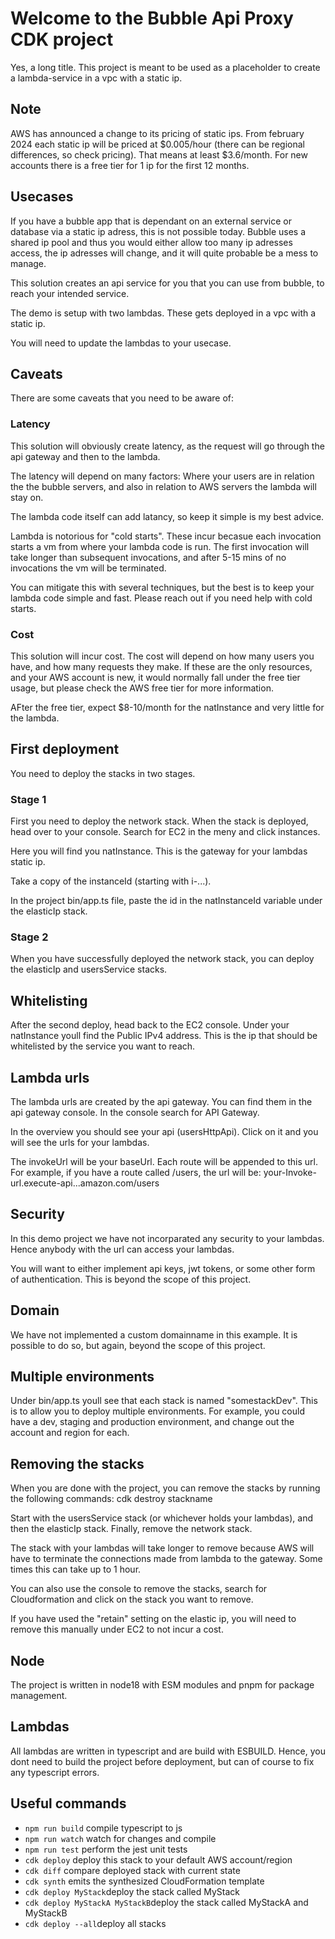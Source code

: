 # Welcome to the Bubble Api Proxy CDK project

Yes, a long title.
This project is meant to be used as a placeholder to create a lambda-service in a vpc with a static ip.

## Note

AWS has announced a change to its pricing of static ips. From february 2024 each static ip will be priced at $0.005/hour (there can be regional differences, so check pricing). That means at least $3.6/month. For new accounts there is a free tier for 1 ip for the first 12 months. 

## Usecases

If you have a bubble app that is dependant on an external service or database via a static ip adress, this is not possible today.
Bubble uses a shared ip pool and thus you would either allow too many ip adresses access, the ip adresses will change, and it will quite probable be a mess to manage.

This solution creates an api service for you that you can use from bubble, to reach your intended service.

The demo is setup with two lambdas. These gets deployed in a vpc with a static ip.

You will need to update the lambdas to your usecase.

## Caveats

There are some caveats that you need to be aware of:

### Latency

This solution will obviously create latency, as the request will go through the api gateway and then to the lambda.

The latency will depend on many factors: Where your users are in relation the the bubble servers, and also in relation to AWS servers the lambda will stay on.

The lambda code itself can add latancy, so keep it simple is my best advice.

Lambda is notorious for "cold starts". These incur becasue each invocation starts a vm from where your lambda code is run. The first invocation will take longer than subsequent invocations, and after 5-15 mins of no invocations the vm will be terminated.

You can mitigate this with several techniques, but the best is to keep your lambda code simple and fast. Please reach out if you need help with cold starts.

### Cost

This solution will incur cost. The cost will depend on how many users you have, and how many requests they make.
If these are the only resources, and your AWS account is new, it would normally fall under the free tier usage, but please check the AWS free tier for more information.

AFter the free tier, expect $8-10/month for the natInstance and very little for the lambda.

## First deployment

You need to deploy the stacks in two stages.

### Stage 1

First you need to deploy the network stack. When the stack is deployed, head over to your console. Search for EC2 in the meny and click instances.

Here you will find you natInstance. This is the gateway for your lambdas static ip.

Take a copy of the instanceId (starting with i-...).

In the project bin/app.ts file, paste the id in the natInstanceId variable under the elasticIp stack.

### Stage 2

When you have successfully deployed the network stack, you can deploy the elasticIp and usersService stacks.

## Whitelisting

After the second deploy, head back to the EC2 console. Under your natInstance youll find the Public IPv4 address. This is the ip that should be whitelisted by the service you want to reach.

## Lambda urls

The lambda urls are created by the api gateway. You can find them in the api gateway console. In the console search for API Gateway.

In the overview you should see your api (usersHttpApi). Click on it and you will see the urls for your lambdas.

The invokeUrl will be your baseUrl. Each route will be appended to this url. For example, if you have a route called /users, the url will be: your-Invoke-url.execute-api...amazon.com/users

## Security

In this demo project we have not incorparated any security to your lambdas. Hence anybody with the url can access your lambdas.

You will want to either implement api keys, jwt tokens, or some other form of authentication. This is beyond the scope of this project.

## Domain

We have not implemented a custom domainname in this example. It is possible to do so, but again, beyond the scope of this project.

## Multiple environments

Under bin/app.ts youll see that each stack is named "somestackDev". This is to allow you to deploy multiple environments. For example, you could have a dev, staging and production environment, and change out the account and region for each.

## Removing the stacks

When you are done with the project, you can remove the stacks by running the following commands:
cdk destroy stackname

Start with the usersService stack (or whichever holds your lambdas), and then the elasticIp stack. Finally, remove the network stack.

The stack with your lambdas will take longer to remove because AWS will have to terminate the connections made from lambda to the gateway. Some times this can take up to 1 hour.

You can also use the console to remove the stacks, search for Cloudformation and click on the stack you want to remove.

If you have used the "retain" setting on the elastic ip, you will need to remove this manually under EC2 to not incur a cost.

## Node

The project is written in node18 with ESM modules and pnpm for package management.

## Lambdas

All lambdas are written in typescript and are build with ESBUILD.
Hence, you dont need to build the project before deployment, but can of course to fix any typescript errors.

## Useful commands

- `npm run build` compile typescript to js
- `npm run watch` watch for changes and compile
- `npm run test` perform the jest unit tests
- `cdk deploy` deploy this stack to your default AWS account/region
- `cdk diff` compare deployed stack with current state
- `cdk synth` emits the synthesized CloudFormation template
- `cdk deploy MyStack`deploy the stack called MyStack
- `cdk deploy MyStackA MyStackB`deploy the stack called MyStackA and MyStackB
- `cdk deploy --all`deploy all stacks
